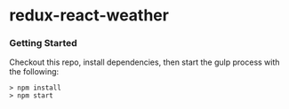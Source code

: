 # redux-react-weather

### Getting Started

Checkout this repo, install dependencies, then start the gulp process with the following:

```
> npm install
> npm start
```